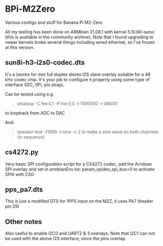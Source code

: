 # BPi-M2Zero
Various configs and stuff for Banana Pi M2-Zero

All my testing has been done on ARMbian 21.08.1 with kernel 5.10.60-sunxi (this is available in the community archive).
Note that I found upgrading to newer kernels broke several things including wired ethernet, so I've frozen at this version.

## sun8i-h3-i2s0-codec.dts
It's a (works for me) full duplex stereo I2S slave overlay suitable for a 48 kHz codec chip.
It's your job to configure it properly using some type of interface (I2C, SPI, pin strap).

Can be tested using e.g. 
> alsaloop -C hw:0,1 -P hw:0,0 -t 1000000 -r 48000

to loopback from ADC to DAC

And:
> speaker-test -f1000 -t sine -c 2
to make a sine wave on both channels (in sequence)

## cs4272.py
Very basic SPI configuration script for a CS4272 codec, add the Armbian SPI overlay and set in armbianEnv.txt:
param_spidev_spi_bus=0 to activate SPI0 with CS0

## pps_pa7.dts
This is just a modified DTS for 1PPS input on the M2Z, it uses PA7 (header pin 29)

## Other notes
Also useful to enable I2C0 and UART2 & 3 overlays. Note that I2C1 can not be used with the above I2S interface, since the pins overlap.
